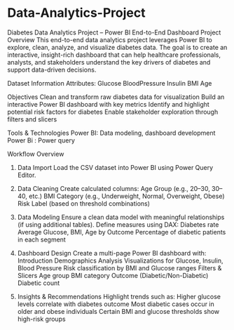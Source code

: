 # Data-Analytics-Project
 Diabetes Data Analytics Project – Power BI End-to-End Dashboard
 Project Overview
This end-to-end data analytics project leverages Power BI to explore, clean, analyze, and visualize diabetes data. The goal is to create an interactive, insight-rich dashboard that can help healthcare professionals, analysts, and stakeholders understand the key drivers of diabetes and support data-driven decisions.

Dataset Information
Attributes:
Glucose
BloodPressure
Insulin
BMI
Age

Objectives
Clean and transform raw diabetes data for visualization
Build an interactive Power BI dashboard with key metrics
Identify and highlight potential risk factors for diabetes
Enable stakeholder exploration through filters and slicers

Tools & Technologies
Power BI: Data modeling, dashboard development
Power Bi : Power query


Workflow Overview
1. Data Import
Load the CSV dataset into Power BI using Power Query Editor.

2. Data Cleaning
Create calculated columns:
Age Group (e.g., 20–30, 30–40, etc.)
BMI Category (e.g., Underweight, Normal, Overweight, Obese)
Risk Label (based on threshold combinations)

3. Data Modeling
Ensure a clean data model with meaningful relationships (if using additional tables).
Define measures using DAX:
Diabetes rate
Average Glucose, BMI, Age by Outcome
Percentage of diabetic patients in each segment

4. Dashboard Design
Create a multi-page Power BI dashboard with:
Introduction
Demographics Analysis
Visualizations for Glucose, Insulin, Blood Pressure
Risk classification by BMI and Glucose ranges
Filters & Slicers
Age group
BMI category
Outcome (Diabetic/Non-Diabetic)
Diabetic count


5. Insights & Recommendations
Highlight trends such as:
Higher glucose levels correlate with diabetes outcome
Most diabetic cases occur in older and obese individuals
Certain BMI and glucose thresholds show high-risk groups
